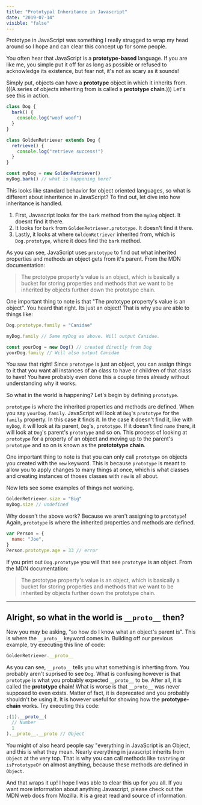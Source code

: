 ```yaml
---
title: "Prototypal Inheritance in Javascript"
date: "2019-07-14"
visible: "false"
---
```


Prototype in JavaScript was something I really strugged to wrap my head around so I hope and can clear this concept up for some people.

You often hear that JavaScript is a **prototype-based** language. If you are like me, you simple put it off for as long as possible or refused to acknowledge its existence, but fear not, it's not as scary as it sounds!

Simply put, objects can have a **prototype** object in which it inherits from. (((A series of objects inheriting from is called a **prototype chain**.))) Let's see this in action.

```javascript
class Dog {
  bark() {
    console.log("woof woof")
  }
}

class GoldenRetriever extends Dog {
  retrieve() {
    console.log("retrieve success!")
  }
}

const myDog = new GoldenRetriever()
myDog.bark() // what is happening here?
```

This looks like standard behavior for object oriented languages, so what is different about inheritence in JavaScript? To find out, let dive into how inheritance is handled.

1. First, Javascript looks for the `bark` method from the `myDog` object. It doesnt find it there.
2. It looks for `bark` from `GoldenRetriever.prototype`. It doesn't find it there.
3. Lastly, it looks at where `GoldenRetriever` inherited from, which is `Dog.prototype`, where it does find the `bark` method.

As you can see, JavaScript uses `prototype` to find out what inherited properties and methods an object gets from it's parent. From the MDN documentation:

> The prototype property's value is an object, which is basically a bucket for storing properties and methods that we want to be inherited by objects further down the prototype chain.

One important thing to note is that "The prototype property's value is an object". You heard that right. Its just an object! That is why you are able to things like:

```javascript
Dog.prototype.family = "Canidae"

myDog.family // Same myDog as above. Will output Canidae.

const yourDog = new Dog() // created directly from Dog
yourDog.family // Will also output Canidae
```

You saw that right! Since `prototype` is just an object, you can assign things to it that you want all instances of an class to have or children of that class to have! You have probably even done this a couple times already without understanding why it works.

So what in the world is happening? Let's begin by defining `prototype`.

`prototype` is where the inherited properties and methods are defined. When you say `yourDog.family`. JavaScript will look at `Dog`'s `prototype` for the `family` property. In this case it finds it. In the case it doesn't find it, like with `myDog`, it will look at its parent, `Dog`'s, `prototype`. If it doesn't find `name` there, it will look at `Dog`'s parent's `prototype` and so on. This process of looking at `prototype` for a property of an object and moving up to the parent's `prototype` and so on is known as the **protototype chain**.

One important thing to note is that you can only call `prototype` on objects you created with the `new` keyword. This is because `prototype` is meant to allow you to apply changes to many things at once, which is what classes and creating instances of thoses classes with `new` is all about.

Now lets see some examples of things not working.

```javascript
GoldenRetriever.size = "Big"
myDog.size // undefined
```

Why doesn't the above work? Because we aren't assigning to `prototype`! Again, `prototype` is where the inherited properties and methods are defined.

```javascript
var Person = {
  name: "Joe",
}
Person.prototype.age = 33 // error
```

If you print out `Dog.prototype` you will that see `prototype` is an object. From the MDN documentation:

> The prototype property's value is an object, which is basically a bucket for storing properties and methods that we want to be inherited by objects further down the prototype chain.

---

## Alright, so what in the world is `__proto__` then?

Now you may be asking, "so how do I know what an object's parent is". This is where the `__proto__` keyword comes in. Building off our previous example, try executing this line of code:

```javascript
GoldenRetriever.__proto__
```

As you can see, `__proto__` tells you what something is inherting from. You probably aren't suprised to see `Dog`. What is confusing however is that `prototype` is what you probably expected `__proto__` to be. After all, it is called the **prototype chain**! What is worse is that `__proto__` was never supposed to even exists. Matter of fact, it is deprecated and you probably shouldn't be using it. It is however useful for showing how the **prototype-chain** works. Try executing this code:

```javascript
;(1).__proto__(
  // Number
  1
).__proto__.__proto // Object
```

You might of also heard people say "everything in JavaScript is an Object, and this is what they mean. Nearly everything in javascript inherits from `Object` at the very top. That is why you can call methods like `toString` or `isPrototypeOf` on almost anything, because these methods are defined in `Object`.

And that wraps it up! I hope I was able to clear this up for you all. If you want more information about anything Javascript, please check out the MDN web docs from Mozilla. It is a great read and source of information.
